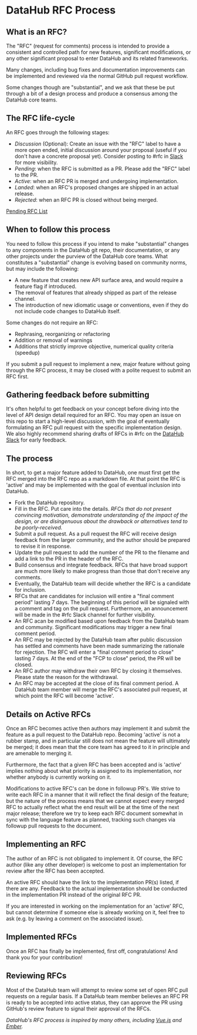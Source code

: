 # DataHub RFC Process

## What is an RFC?

The "RFC" (request for comments) process is intended to provide a consistent and controlled path for new features,
significant modifications, or any other significant proposal to enter DataHub and its related frameworks.

Many changes, including bug fixes and documentation improvements can be implemented and reviewed via the normal GitHub
pull request workflow.

Some changes though are "substantial", and we ask that these be put through a bit of a design process and produce a
consensus among the DataHub core teams.

## The RFC life-cycle

An RFC goes through the following stages:

- *Discussion* (Optional): Create an issue with the "RFC" label to have a more open ended, initial discussion around
your proposal (useful if you don't have a concrete proposal yet). Consider posting to #rfc in [Slack](./slack.md)
for more visibility.
- *Pending*: when the RFC is submitted as a PR. Please add the "RFC" label to the PR.
- *Active*: when an RFC PR is merged and undergoing implementation.
- *Landed*: when an RFC's proposed changes are shipped in an actual release.
- *Rejected*: when an RFC PR is closed without being merged.

[Pending RFC List](https://github.com/datahub-project/datahub/pulls?q=is%3Apr+is%3Aopen+label%3Arfc+)

## When to follow this process

You need to follow this process if you intend to make "substantial" changes to any components in the DataHub git repo,
their documentation, or any other projects under the purview of the DataHub core teams. What constitutes a "substantial"
change is evolving based on community norms, but may include the following:

- A new feature that creates new API surface area, and would require a feature flag if introduced.
- The removal of features that already shipped as part of the release channel.
- The introduction of new idiomatic usage or conventions, even if they do not include code changes to DataHub itself.

Some changes do not require an RFC:

- Rephrasing, reorganizing or refactoring
- Addition or removal of warnings
- Additions that strictly improve objective, numerical quality criteria (speedup)

If you submit a pull request to implement a new, major feature without going through the RFC process, it may be closed
with a polite request to submit an RFC first.

## Gathering feedback before submitting

It's often helpful to get feedback on your concept before diving into the level of API design detail required for an
RFC. You may open an issue on this repo to start a high-level discussion, with the goal of eventually formulating an RFC
pull request with the specific implementation design. We also highly recommend sharing drafts of RFCs in #rfc on the
[DataHub Slack](./slack.md) for early feedback.

## The process

In short, to get a major feature added to DataHub, one must first get the RFC merged into the RFC repo as a markdown
file. At that point the RFC is 'active' and may be implemented with the goal of eventual inclusion into DataHub.

- Fork the DataHub repository.
- Fill in the RFC. Put care into the details. *RFCs that do not present convincing motivation, demonstrate understanding
of the impact of the design, or are disingenuous about the drawback or alternatives tend to be poorly-received.*
- Submit a pull request. As a pull request the RFC will receive design feedback from the larger community, and the
author should be prepared to revise it in response.
- Update the pull request to add the number of the PR to the filename and add a link to the PR in the header of the RFC.
- Build consensus and integrate feedback. RFCs that have broad support are much more likely to make progress than those
that don't receive any comments.
- Eventually, the DataHub team will decide whether the RFC is a candidate for inclusion.
- RFCs that are candidates for inclusion will entire a "final comment period" lasting 7 days. The beginning of this
period will be signaled with a comment and tag on the pull request. Furthermore, an announcement will be made in the
\#rfc Slack channel for further visibility.
- An RFC acan be modified based upon feedback from the DataHub team and community. Significant modifications may trigger
a new final comment period.
- An RFC may be rejected by the DataHub team after public discussion has settled and comments have been made summarizing
the rationale for rejection. The RFC will enter a "final comment period to close" lasting 7 days. At the end of the "FCP
to close" period, the PR will be closed.
- An RFC author may withdraw their own RFC by closing it themselves. Please state the reason for the withdrawal.
- An RFC may be accepted at the close of its final comment period. A DataHub team member will merge the RFC's associated
pull request, at which point the RFC will become 'active'.


## Details on Active RFCs

Once an RFC becomes active then authors may implement it and submit the feature as a pull request to the DataHub repo.
Becoming 'active' is not a rubber stamp, and in particular still does not mean the feature will ultimately be merged; it
does mean that the core team has agreed to it in principle and are amenable to merging it.

Furthermore, the fact that a given RFC has been accepted and is 'active' implies nothing about what priority is assigned
to its implementation, nor whether anybody is currently working on it.

Modifications to active RFC's can be done in followup PR's. We strive to write each RFC in a manner that it will reflect
the final design of the feature; but the nature of the process means that we cannot expect every merged RFC to actually
reflect what the end result will be at the time of the next major release; therefore we try to keep each RFC document
somewhat in sync with the language feature as planned, tracking such changes via followup pull requests to the document.

## Implementing an RFC

The author of an RFC is not obligated to implement it. Of course, the RFC author (like any other developer) is welcome
to post an implementation for review after the RFC has been accepted.

An active RFC should have the link to the implementation PR(s) listed, if there are any. Feedback to the actual
implementation should be conducted in the implementation PR instead of the original RFC PR.

If you are interested in working on the implementation for an 'active' RFC, but cannot determine if someone else is
already working on it, feel free to ask (e.g. by leaving a comment on the associated issue).

## Implemented RFCs

Once an RFC has finally be implemented, first off, congratulations! And thank you for your contribution!

## Reviewing RFCs

Most of the DataHub team will attempt to review some set of open RFC pull requests on a regular basis. If a DataHub
team member believes an RFC PR is ready to be accepted into active status, they can approve the PR using GitHub's
review feature to signal their approval of the RFCs.



*DataHub's RFC process is inspired by many others, including [Vue.js](https://github.com/vuejs/rfcs) and
[Ember](https://github.com/emberjs/rfcs).*
